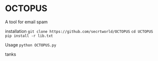 # OCTOPUS
A tool for email spam

installation
`git clone https://github.com/secrtworld/OCTOPUS`
`cd UCTOPUS`
`pip install -r lib.txt`

Usage
`python OCTOPUS.py`

tanks
